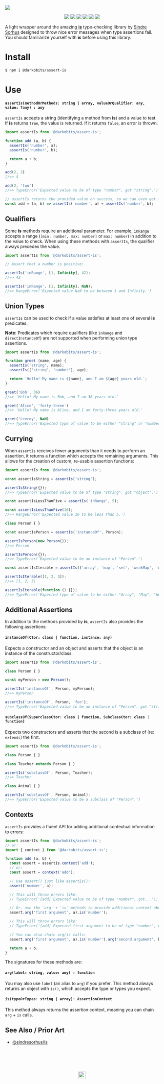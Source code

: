 <a href="#top" id="top">
  <img src="https://user-images.githubusercontent.com/441546/36770873-dd84aa14-1c01-11e8-90a8-3da059876af4.png">
</a>
<p align="center">
  <a href="https://www.npmjs.com/package/@darkobits/assert-is"><img src="https://img.shields.io/npm/v/@darkobits/assert-is.svg?style=flat-square"></a>
  <a href="https://travis-ci.org/darkobits/assert-is"><img src="https://img.shields.io/travis/darkobits/assert-is.svg?style=flat-square"></a>
  <a href="https://david-dm.org/darkobits/assert-is"><img src="https://img.shields.io/david/darkobits/assert-is.svg?style=flat-square"></a>
  <a href="https://www.codacy.com/app/darkobits/assert-is"><img src="https://img.shields.io/codacy/coverage/0023b07bb2454f2a8c336f92814f09a0.svg?style=flat-square"></a>
  <a href="https://github.com/conventional-changelog/standard-version"><img src="https://img.shields.io/badge/conventional%20commits-1.0.0-027dc6.svg?style=flat-square"></a>
  <a href="https://github.com/sindresorhus/xo"><img src="https://img.shields.io/badge/code_style-XO-e271a5.svg?style=flat-square"></a>
</p>


A light wrapper around the amazing [**is**](https://github.com/sindresorhus/is) type-checking library by [Sindre Sorhus](https://github.com/sindresorhus) designed to throw nice error messages when type assertions fail. You should familiarize yourself with **is** before using this library.

# Install
```bash
$ npm i @darkobits/assert-is
```

# Use
#### `assertIs(methodOrMethods: string | array, valueOrQualifier: any, value: ?any) : any`

`assertIs` accepts a string (identifying a method from **is**) and a value to test. If **is** returns `true`, the value is returned. If it returns `false`, an error is thrown.

```js
import assertIs from '@darkobits/assert-is';

function add (a, b) {
  assertIs('number', a);
  assertIs('number', b);

  return a + b;
}

add(2, 2)
//=> 4

add(2, 'two')
//=> TypeError('Expected value to be of type "number", got "string".')

// assertIs returns the provided value on success, so we can even get fancy:
const add = (a, b) => assertIs('number', a) + assertIs('number', b);
```

## Qualifiers

Some **is** methods require an additional parameter. For example, [`inRange`](https://github.com/sindresorhus/is#inrangevalue-range) accepts a range (`[min: number, max: number]` or `max: number`) in addition to the value to check. When using these methods with `assertIs`, the qualifier always precedes the value.

```js
import assertIs from '@darkobits/assert-is';

// Assert that a number is positive:

assertIs('inRange', [1, Infinity], 42);
//=> 42

assertIs('inRange', [1, Infinity], NaN);
//=> RangeError('Expected value NaN to be between 1 and Infinity.')
```

## Union Types

`assertIs` can be used to check if a value satisfies at least one of several **is** predicates.

**Note:** Predicates which require qualifiers (like `inRange` and `directInstanceOf`) are not supported when performing union type assertions.

```js
import assertIs from '@darkobits/assert-is';

function greet (name, age) {
  assertIs('string', name);
  assertIs(['string', 'number'], age);

  return `Hello! My name is ${name}, and I am ${age} years old.`;
}

greet('Bob', 36)
//=> 'Hello! My name is Bob, and I am 36 years old.'

greet('Alice', 'forty-three')
//=> 'Hello! My name is Alice, and I am forty-three years old.'

greet('Leeroy', NaN)
//=> TypeError('Expected type of value to be either "string" or "number". Got "NaN".')
```

## Currying

When `assertIs` receives fewer arguments than it needs to perform an assertion, it returns a function which accepts the remaining arguments. This allows for the creation of custom, re-usable assertion functions:

```js
import assertIs from '@darkobits/assert-is';

const assertIsString = assertIs('string');

assertIsString({});
//=> TypeError('Expected value to be of type "string", got "object".')

const assertIsLessThanFive = assertIs('inRange', 5);

const assertIsLessThanFive(10);
//=> RangeError('Expected value 10 to be less than 5.')

class Person { }

const assertIsPerson = assertIs('instanceOf', Person);

assertIsPerson(new Person());
//=> Person

assertIsPerson({});
//=> TypeError('Expected value to be an instance of "Person".')

const assertIsIterable = assertIs(['array', 'map', 'set', 'weakMap', 'weakSet']);

assertIsIterable([1, 2, 3]);
//=> [1, 2, 3]

assertIsIterable(function () {});
//=> TypeError('Expected type of value to be either "Array", "Map", "WeakMap" or "WeakSet". Got "Function".')
```

## Additional Assertions
In addition to the methods provided by **is**, `assertIs` also provides the following assertions:

#### `instanceOf(Ctor: class | function, instance: any)`

Expects a constructor and an object and asserts that the object is an instance of the constructor/class.

```js
import assertIs from '@darkobits/assert-is';

class Person { }

const myPerson = new Person();

assertIs('instanceOf', Person, myPerson);
//=> myPerson

assertIs('instanceOf', Person, 'foo');
//=> TypeError('Expected value to be an instance of "Person", got "string".')
```


#### `subclassOf(SuperclassCtor: class | function, SubclassCtor: class | function)`

Expects two constructors and asserts that the second is a subclass of (re: `extends`) the first.

```js
import assertIs from '@darkobits/assert-is';

class Person { }

class Teacher extends Person { }

assertIs('subclassOf', Person, Teacher);
//=> Teacher

class Animal { }

assertIs('subclassOf', Person, Animal);
//=> TypeError('Expected value to be a subclass of "Person".')
```

## Contexts
`assertIs` provides a fluent API for adding additional contextual information to errors:

```js
import assertIs from '@darkobits/assert-is';
// or:
import { context } from '@darkobits/assert-is';

function add (a, b) {
  const assert = assertIs.context('add');
  // or:
  const assert = context('add');

  // Use assert() just like assertIs():
  assert('number', a);

  // This will throw errors like:
  // TypeError('[add] Expected value to be of type "number", got...');

  // Or, use the 'arg' + 'is' methods to provide additional context about an assertion:
  assert.arg('first argument', a).is('number');

  // This will throw errors like:
  // TypeError('[add] Expected first argument to be of type "number", got...');

  // You can also chain arg/is calls:
  assert.arg('first argument', a).is('number').arg('second argument', b).is('number');

  return a + b;
}
```

The signatures for these methods are:

#### `arg(label: string, value: any) : function`

You may also use `label` (an alias to `arg`) if you prefer. This method always returns an object with `is()`, which accepts the type or types you expect.

#### `is(typeOrTypes: string | array): AssertionContext`

This method always returns the assertion context, meaning you can chain `arg` + `is` calls.

## See Also / Prior Art

- [@sindresorhus/is](https://github.com/sindresorhus/is)

## &nbsp;
<p align="center">
  <br>
  <img width="24" height="24" src="https://cloud.githubusercontent.com/assets/441546/25318539/db2f4cf2-2845-11e7-8e10-ef97d91cd538.png">
</p>
